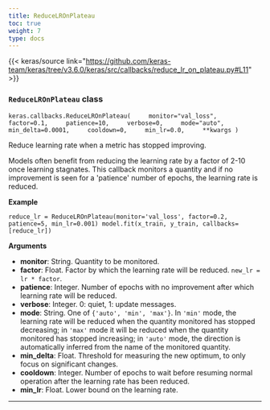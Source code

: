 ```yaml
---
title: ReduceLROnPlateau
toc: true
weight: 7
type: docs
---
```


{{< keras/source link="https://github.com/keras-team/keras/tree/v3.6.0/keras/src/callbacks/reduce_lr_on_plateau.py#L11" >}}

### `ReduceLROnPlateau` class

`keras.callbacks.ReduceLROnPlateau(     monitor="val_loss",     factor=0.1,     patience=10,     verbose=0,     mode="auto",     min_delta=0.0001,     cooldown=0,     min_lr=0.0,     **kwargs )`

Reduce learning rate when a metric has stopped improving.

Models often benefit from reducing the learning rate by a factor of 2-10 once learning stagnates. This callback monitors a quantity and if no improvement is seen for a 'patience' number of epochs, the learning rate is reduced.

**Example**

`reduce_lr = ReduceLROnPlateau(monitor='val_loss', factor=0.2,                               patience=5, min_lr=0.001) model.fit(x_train, y_train, callbacks=[reduce_lr])`

**Arguments**

- **monitor**: String. Quantity to be monitored.
- **factor**: Float. Factor by which the learning rate will be reduced. `new_lr = lr * factor`.
- **patience**: Integer. Number of epochs with no improvement after which learning rate will be reduced.
- **verbose**: Integer. 0: quiet, 1: update messages.
- **mode**: String. One of `{'auto', 'min', 'max'}`. In `'min'` mode, the learning rate will be reduced when the quantity monitored has stopped decreasing; in `'max'` mode it will be reduced when the quantity monitored has stopped increasing; in `'auto'` mode, the direction is automatically inferred from the name of the monitored quantity.
- **min_delta**: Float. Threshold for measuring the new optimum, to only focus on significant changes.
- **cooldown**: Integer. Number of epochs to wait before resuming normal operation after the learning rate has been reduced.
- **min_lr**: Float. Lower bound on the learning rate.

---
